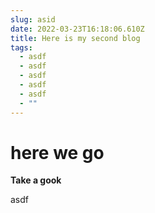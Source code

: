 ```yaml
---
slug: asid
date: 2022-03-23T16:18:06.610Z
title: Here is my second blog
tags:
  - asdf
  - asdf
  - asdf
  - asdf
  - asdf
  - ""
---
```

# here we go

**Take a gook**

asdf